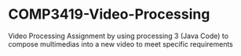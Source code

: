 # COMP3419-Video-Processing
Video Processing Assignment by using processing 3 (Java Code) to compose multimedias into a new video to meet specific requirements 
